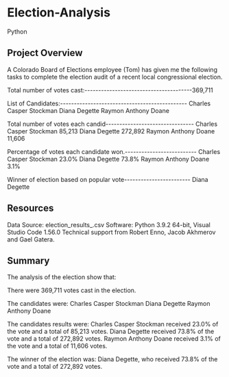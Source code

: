 # Election-Analysis
Python
## Project Overview
A Colorado Board of Elections employee (Tom) has given me the following tasks to complete the election audit of a recent local congressional election.

Total number of votes cast:---------------------------------------369,711 

List of Candidates:---------------------------------------------- Charles Casper Stockman
                                                                  Diana Degette
                                                                  Raymon Anthony Doane
                                                                  
Total number of votes each candid-------------------------------- Charles Casper Stockman   85,213
                                                                  Diana Degette             272,892
                                                                  Raymon Anthony Doane      11,606
                                                                  
Percentage of votes each candidate won.-------------------------- Charles Casper Stockman   23.0%
                                                                  Diana Degette             73.8%
                                                                  Raymon Anthony Doane      3.1%
                                                                  
Winner of election based on popular vote------------------------  Diana Degette

## Resources
Data Source: election_results_.csv
Software: Python 3.9.2 64-bit, Visual Studio Code 1.56.0
Technical support from Robert Enno, Jacob Akhmerov and Gael Gatera.

## Summary
The analysis of the election show that:

  There were 369,711 votes cast in the election.
  
  The candidates were:
      Charles Casper Stockman
      Diana Degette
      Raymon Anthony Doane

The candidates results were:
      Charles Casper Stockman received 23.0% of the vote and a total of 85,213 votes.
      Diana Degette received 73.8% of the vote and a total of 272,892 votes.
      Raymon Anthony Doane received 3.1% of the vote and a total of 11,606 votes.
      
The winner of the election was:
      Diana Degette, who received 73.8% of the vote and a total of 272,892 votes.
      
      
      
      
